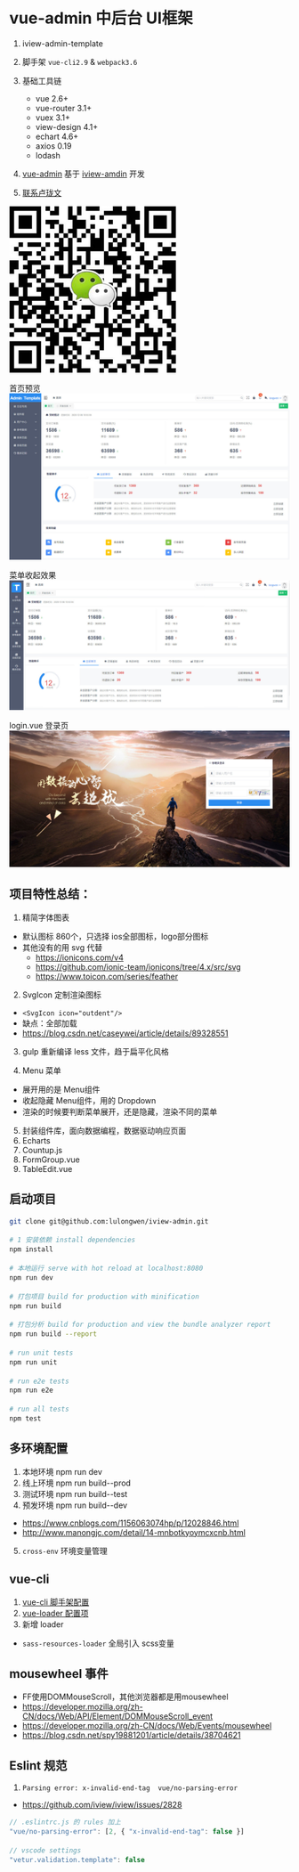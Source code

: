 # vue-admin 中后台 UI框架
1. iview-admin-template
2. 脚手架 `vue-cli2.9` & `webpack3.6`
3. 基础工具链
	- vue 2.6+
	- vue-router 3.1+
	- vuex 3.1+
	- view-design 4.1+
	- echart 4.6+
	- axios 0.19
	- lodash

4. [vue-admin](https://github.com/lulongwen/iview-admin) 基于 [iview-amdin](https://github.com/iview/iview-admin) 开发

5. [联系卢珑文](https://lulongwen.com)

![联系卢珑文](static/assets/images/wechat.jpg)

首页预览
![home 首页](static/ui/home.jpg)

菜单收起效果
![home 首页菜单](static/ui/menu.jpg)

login.vue 登录页
![login 登录页](static/ui/login.jpg)


## 项目特性总结：

1. 精简字体图表
  - 默认图标 860个，只选择 ios全部图标，logo部分图标
  - 其他没有的用 svg 代替
    - https://ionicons.com/v4
    - https://github.com/ionic-team/ionicons/tree/4.x/src/svg
    - https://www.toicon.com/series/feather

2. SvgIcon 定制渲染图标
  - `<SvgIcon icon="outdent"/>`
  - 缺点：全部加载
  - https://blog.csdn.net/caseywei/article/details/89328551

3. gulp 重新编译 less 文件，趋于扁平化风格

4. Menu 菜单
  - 展开用的是 Menu组件
  - 收起隐藏 Menu组件，用的 Dropdown
  - 渲染的时候要判断菜单展开，还是隐藏，渲染不同的菜单

5. 封装组件库，面向数据编程，数据驱动响应页面
  1. Echarts
  2. Countup.js
  3. FormGroup.vue
  4. TableEdit.vue


## 启动项目

``` bash
git clone git@github.com:lulongwen/iview-admin.git

# 1 安装依赖 install dependencies
npm install

# 本地运行 serve with hot reload at localhost:8080
npm run dev

# 打包项目 build for production with minification
npm run build

# 打包分析 build for production and view the bundle analyzer report
npm run build --report

# run unit tests
npm run unit

# run e2e tests
npm run e2e

# run all tests
npm test
```

## 多环境配置
1. 本地环境 npm run dev
2. 线上环境 npm run build--prod
3. 测试环境 npm run build--test
4. 预发环境 npm run build--dev
  - https://www.cnblogs.com/1156063074hp/p/12028846.html
  - http://www.manongjc.com/detail/14-mnbotkyoymcxcnb.html

5. `cross-env` 环境变量管理


## vue-cli
1. [vue-cli 脚手架配置](http://vuejs-templates.github.io/webpack/)
2. [vue-loader 配置项](http://vuejs.github.io/vue-loader)
3. 新增 loader
  - `sass-resources-loader` 全局引入 scss变量


## mousewheel 事件
- FF使用DOMMouseScroll，其他浏览器都是用mousewheel
- https://developer.mozilla.org/zh-CN/docs/Web/API/Element/DOMMouseScroll_event
- https://developer.mozilla.org/zh-CN/docs/Web/Events/mousewheel
- https://blog.csdn.net/spy19881201/article/details/38704621


## Eslint 规范

1. `Parsing error: x-invalid-end-tag  vue/no-parsing-error`
  - https://github.com/iview/iview/issues/2828

```jsx
// .eslintrc.js 的 rules 加上
"vue/no-parsing-error": [2, { "x-invalid-end-tag": false }]

// vscode settings
"vetur.validation.template": false
```
